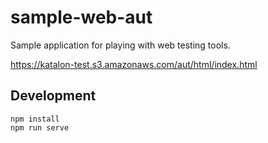 # sample-web-aut
Sample application for playing with web testing tools.

https://katalon-test.s3.amazonaws.com/aut/html/index.html

## Development

```
npm install
npm run serve
```
